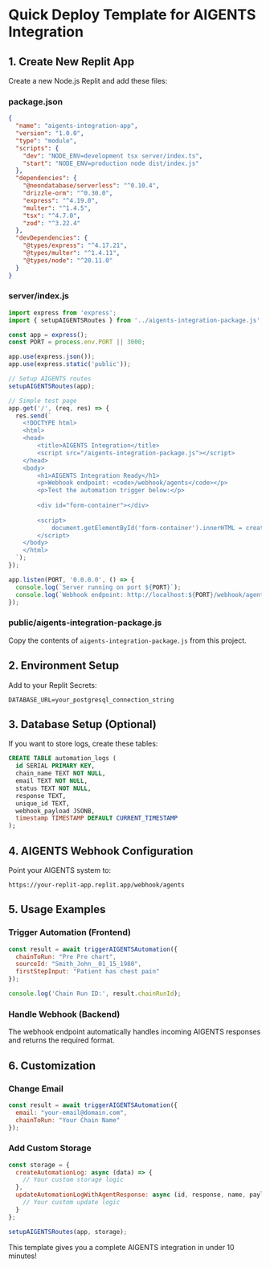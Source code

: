 # Quick Deploy Template for AIGENTS Integration

## 1. Create New Replit App

Create a new Node.js Replit and add these files:

### package.json
```json
{
  "name": "aigents-integration-app",
  "version": "1.0.0",
  "type": "module",
  "scripts": {
    "dev": "NODE_ENV=development tsx server/index.ts",
    "start": "NODE_ENV=production node dist/index.js"
  },
  "dependencies": {
    "@neondatabase/serverless": "^0.10.4",
    "drizzle-orm": "^0.30.0",
    "express": "^4.19.0",
    "multer": "^1.4.5",
    "tsx": "^4.7.0",
    "zod": "^3.22.4"
  },
  "devDependencies": {
    "@types/express": "^4.17.21",
    "@types/multer": "^1.4.11",
    "@types/node": "^20.11.0"
  }
}
```

### server/index.js
```javascript
import express from 'express';
import { setupAIGENTSRoutes } from '../aigents-integration-package.js';

const app = express();
const PORT = process.env.PORT || 3000;

app.use(express.json());
app.use(express.static('public'));

// Setup AIGENTS routes
setupAIGENTSRoutes(app);

// Simple test page
app.get('/', (req, res) => {
  res.send(`
    <!DOCTYPE html>
    <html>
    <head>
        <title>AIGENTS Integration</title>
        <script src="/aigents-integration-package.js"></script>
    </head>
    <body>
        <h1>AIGENTS Integration Ready</h1>
        <p>Webhook endpoint: <code>/webhook/agents</code></p>
        <p>Test the automation trigger below:</p>
        
        <div id="form-container"></div>
        
        <script>
            document.getElementById('form-container').innerHTML = createSimpleAIGENTSForm();
        </script>
    </body>
    </html>
  `);
});

app.listen(PORT, '0.0.0.0', () => {
  console.log(`Server running on port ${PORT}`);
  console.log(`Webhook endpoint: http://localhost:${PORT}/webhook/agents`);
});
```

### public/aigents-integration-package.js
Copy the contents of `aigents-integration-package.js` from this project.

## 2. Environment Setup

Add to your Replit Secrets:
```
DATABASE_URL=your_postgresql_connection_string
```

## 3. Database Setup (Optional)

If you want to store logs, create these tables:

```sql
CREATE TABLE automation_logs (
  id SERIAL PRIMARY KEY,
  chain_name TEXT NOT NULL,
  email TEXT NOT NULL,
  status TEXT NOT NULL,
  response TEXT,
  unique_id TEXT,
  webhook_payload JSONB,
  timestamp TIMESTAMP DEFAULT CURRENT_TIMESTAMP
);
```

## 4. AIGENTS Webhook Configuration

Point your AIGENTS system to:
```
https://your-replit-app.replit.app/webhook/agents
```

## 5. Usage Examples

### Trigger Automation (Frontend)
```javascript
const result = await triggerAIGENTSAutomation({
  chainToRun: "Pre Pre chart",
  sourceId: "Smith_John__01_15_1980",
  firstStepInput: "Patient has chest pain"
});

console.log('Chain Run ID:', result.chainRunId);
```

### Handle Webhook (Backend)
The webhook endpoint automatically handles incoming AIGENTS responses and returns the required format.

## 6. Customization

### Change Email
```javascript
const result = await triggerAIGENTSAutomation({
  email: "your-email@domain.com",
  chainToRun: "Your Chain Name"
});
```

### Add Custom Storage
```javascript
const storage = {
  createAutomationLog: async (data) => {
    // Your custom storage logic
  },
  updateAutomationLogWithAgentResponse: async (id, response, name, payload) => {
    // Your custom update logic
  }
};

setupAIGENTSRoutes(app, storage);
```

This template gives you a complete AIGENTS integration in under 10 minutes!